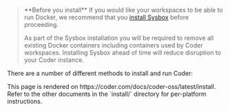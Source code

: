 <blockquote class="warning">
**Before you install**
If you would like your workspaces to be able to run Docker, we recommend that you <a href="https://github.com/nestybox/sysbox#installation" target="_blank">install Sysbox</a> before proceeding. 

As part of the Sysbox installation you will be required to remove all existing Docker containers including containers used by Coder workspaces. Installing Sysbox ahead of time will reduce disruption to your Coder instance.
</blockquote>

There are a number of different methods to install and run Coder:

<children>
  This page is rendered on https://coder.com/docs/coder-oss/latest/install. Refer to the other documents in the `install/` directory for per-platform instructions.
</children>
